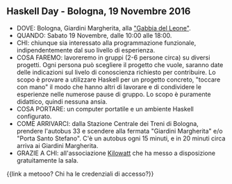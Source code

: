 ## Haskell Day - Bologna, 19 Novembre 2016

* DOVE:   Bologna, Giardini Margherita, alla ["Gabbia del Leone"](http://leserre.kilowatt.bo.it/gabbia-del-leone/).
* QUANDO: Sabato 19 Novembre, dalle 10:00 alle 18:00.
* CHI: chiunque sia interessato alla programmazione funzionale, indipendentemente dal suo livello di esperienza.
* COSA FAREMO: lavoreremo in gruppi (2-6 persone circa) su diversi progetti. Ogni persona può scegliere il progetto che vuole, saranno date delle indicazioni sul livelo di conoscienza richiesto per contribuire. Lo scopo è provare a utilizzare Haskell per un progetto concreto, "toccare con mano" il modo che hanno altri di lavorare e di condividere le esperienze nelle numerose pause di gruppo. Lo scopo è puramente didattico, quindi nessuna ansia.
* COSA PORTARE: un computer portatile e un ambiente Haskell configurato.
* COME ARRIVARCI: dalla Stazione Centrale dei Treni di Bologna, prendere l'autobus 33 e scendere alla fermata "Giardini Margherita" e/o "Porta Santo Stefano". C'è un autobus ogni 15 minuti, e in 20 minuti circa arriva ai Giardini Margherita.
* GRAZIE A CHI: all'associazione [Kilowatt](http://kilowatt.bo.it/about) che ha messo a disposizione gratuitamente la sala.

{{link a metooo? Chi ha le credenziali di accesso?}}


